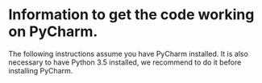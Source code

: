 # Information to get the code working on PyCharm.

The following instructions assume you have PyCharm installed. It is also necessary to have Python 3.5 installed, we recommend to do it before installing PyCharm.
